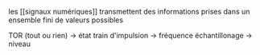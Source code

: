 les [[signaux numériques]] transmettent des informations prises dans un ensemble fini de valeurs possibles

TOR (tout ou rien) -> état
train d'impulsion -> fréquence
échantillonage -> niveau